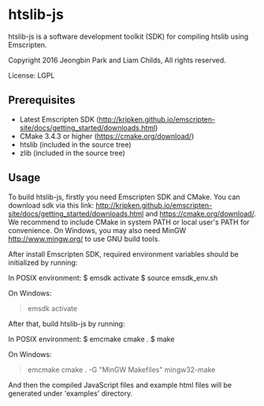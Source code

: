 htslib-js
======================

htslib-js is a software development toolkit (SDK) for compiling htslib using Emscripten.

Copyright 2016 Jeongbin Park and Liam Childs, All rights reserved.

License: LGPL

Prerequisites
----------------------

- Latest Emscripten SDK (<http://kripken.github.io/emscripten-site/docs/getting_started/downloads.html>)
- CMake 3.4.3 or higher (<https://cmake.org/download/>)
- htslib (included in the source tree)
- zlib (included in the source tree)


Usage
----------------------

To build htslib-js, firstly you need Emscripten SDK and CMake. You can download sdk via this link: <http://kripken.github.io/emscripten-site/docs/getting_started/downloads.html> and <https://cmake.org/download/>. We recommend to include CMake in system PATH or local user's PATH for convenience. On Windows, you may also need MinGW <http://www.mingw.org/> to use GNU build tools.

After install Emscripten SDK, required environment variables should be initialized by running:

In POSIX environment:
   $ emsdk activate
   $ source emsdk_env.sh

On Windows:
   > emsdk activate

After that, build htslib-js by running:

In POSIX environment:
   $ emcmake cmake .
   $ make

On Windows:
   > emcmake cmake . -G "MinGW Makefiles"
   > mingw32-make

And then the compiled JavaScript files and example html files will be generated under 'examples' directory.

